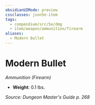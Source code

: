 ```yaml
---
obsidianUIMode: preview
cssclasses: json5e-item
tags:
  - compendium/src/5e/dmg
  - item/weapon/ammunition/firearm
aliases:
  - Modern Bullet
---
```

# Modern Bullet
*Ammunition (Firearm)*  

- **Weight**: 0.1 lbs.

*Source: Dungeon Master's Guide p. 268*
